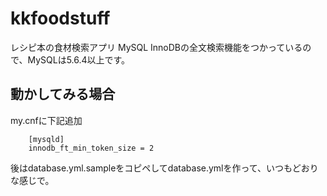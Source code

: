 kkfoodstuff
======================
レシピ本の食材検索アプリ
MySQL InnoDBの全文検索機能をつかっているので、MySQLは5.6.4以上です。

## 動かしてみる場合
my.cnfに下記追加

```
    [mysqld]
    innodb_ft_min_token_size = 2
```

後はdatabase.yml.sampleをコピペしてdatabase.ymlを作って、いつもどおりな感じで。
